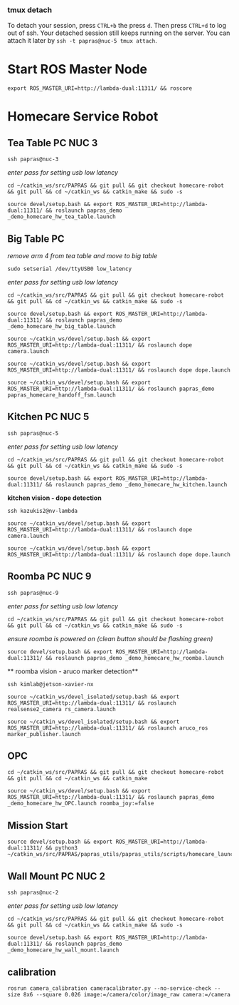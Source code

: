 ### tmux detach
To detach your session, press `CTRL+b` the press `d`. Then press `CTRL+d` to log out of ssh. Your detached session still keeps running on the server. You can attach it later by `ssh -t papras@nuc-5 tmux attach`.
# Start ROS Master Node
```
export ROS_MASTER_URI=http://lambda-dual:11311/ && roscore
```

# Homecare Service Robot
## Tea Table PC NUC 3
```
ssh papras@nuc-3
```
*enter pass for setting usb low latency*
```
cd ~/catkin_ws/src/PAPRAS && git pull && git checkout homecare-robot && git pull && cd ~/catkin_ws && catkin_make && sudo -s
```
```
source devel/setup.bash && export ROS_MASTER_URI=http://lambda-dual:11311/ && roslaunch papras_demo _demo_homecare_hw_tea_table.launch
```
## Big Table PC 
*remove arm 4 from tea table and move to big table*
```
sudo setserial /dev/ttyUSB0 low_latency
```
*enter pass for setting usb low latency*
```
cd ~/catkin_ws/src/PAPRAS && git pull && git checkout homecare-robot && git pull && cd ~/catkin_ws && catkin_make && sudo -s
```
```
source devel/setup.bash && export ROS_MASTER_URI=http://lambda-dual:11311/ && roslaunch papras_demo _demo_homecare_hw_big_table.launch
```
```
source ~/catkin_ws/devel/setup.bash && export ROS_MASTER_URI=http://lambda-dual:11311/ && roslaunch dope camera.launch
```
```
source ~/catkin_ws/devel/setup.bash && export ROS_MASTER_URI=http://lambda-dual:11311/ && roslaunch dope dope.launch
```
```
source ~/catkin_ws/devel/setup.bash && export ROS_MASTER_URI=http://lambda-dual:11311/ && roslaunch papras_demo papras_homecare_handoff_fsm.launch
```
## Kitchen PC NUC 5
```
ssh papras@nuc-5
```
*enter pass for setting usb low latency*
```
cd ~/catkin_ws/src/PAPRAS && git pull && git checkout homecare-robot && git pull && cd ~/catkin_ws && catkin_make && sudo -s
```
```
source devel/setup.bash && export ROS_MASTER_URI=http://lambda-dual:11311/ && roslaunch papras_demo _demo_homecare_hw_kitchen.launch
```
**kitchen vision - dope detection**
```
ssh kazukis2@nv-lambda
```
```
source ~/catkin_ws/devel/setup.bash && export ROS_MASTER_URI=http://lambda-dual:11311/ && roslaunch dope camera.launch
```
```
source ~/catkin_ws/devel/setup.bash && export ROS_MASTER_URI=http://lambda-dual:11311/ && roslaunch dope dope.launch
```
## Roomba PC NUC 9
```
ssh papras@nuc-9
```
*enter pass for setting usb low latency*
```
cd ~/catkin_ws/src/PAPRAS && git pull && git checkout homecare-robot && git pull && cd ~/catkin_ws && catkin_make && sudo -s
```
*ensure roomba is powered on (clean button should be flashing green)*
```
source devel/setup.bash && export ROS_MASTER_URI=http://lambda-dual:11311/ && roslaunch papras_demo _demo_homecare_hw_roomba.launch
```
** roomba vision - aruco marker detection**
```
ssh kimlab@jetson-xavier-nx
```
```
source ~/catkin_ws/devel_isolated/setup.bash && export ROS_MASTER_URI=http://lambda-dual:11311/ && roslaunch realsense2_camera rs_camera.launch
```
```
source ~/catkin_ws/devel_isolated/setup.bash && export ROS_MASTER_URI=http://lambda-dual:11311/ && roslaunch aruco_ros marker_publisher.launch 
```
## OPC
```
cd ~/catkin_ws/src/PAPRAS && git pull && git checkout homecare-robot && git pull && cd ~/catkin_ws && catkin_make
```
```
source ~/catkin_ws/devel/setup.bash && export ROS_MASTER_URI=http://lambda-dual:11311/ && roslaunch papras_demo _demo_homecare_hw_OPC.launch roomba_joy:=false
```
## Mission Start
```
source devel/setup.bash && export ROS_MASTER_URI=http://lambda-dual:11311/ && python3 ~/catkin_ws/src/PAPRAS/papras_utils/papras_utils/scripts/homecare_launch.py
```
## Wall Mount PC NUC 2
```
ssh papras@nuc-2
```
*enter pass for setting usb low latency*
```
cd ~/catkin_ws/src/PAPRAS && git pull && git checkout homecare-robot && git pull && cd ~/catkin_ws && catkin_make && sudo -s
```
```
source devel/setup.bash && export ROS_MASTER_URI=http://lambda-dual:11311/ && roslaunch papras_demo _demo_homecare_hw_wall_mount.launch
```
## calibration
```
rosrun camera_calibration cameracalibrator.py --no-service-check --size 8x6 --square 0.026 image:=/camera/color/image_raw camera:=/camera
```
